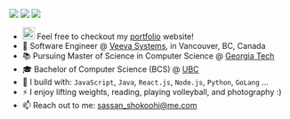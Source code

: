 [<img src="https://img.shields.io/badge/GitHub-100000?style=for-the-badge&logo=github&logoColor=white" />](https://github.com/sassansh)
[<img src="https://img.shields.io/badge/LinkedIn-0077B5?style=for-the-badge&logo=linkedin&logoColor=white" />](https://www.linkedin.com/in/sassanshokoohi/)
[<img src="https://img.shields.io/badge/-LeetCode-FFA116?style=for-the-badge&logo=LeetCode&logoColor=black" />](https://leetcode.com/sassansh/)

- <img src="https://sassanshokoohi.ca/favicon.ico"  width="22" height="22"> Feel free to checkout my [portfolio](https://sassanshokoohi.ca) website!
- 🏢 Software Engineer @ [Veeva Systems](https://www.veeva.com), in Vancouver, BC, Canada
- 📚 Pursuing Master of Science in Computer Science @ [Georgia Tech](https://www.gatech.edu)
- 🎓 Bachelor of Computer Science (BCS) @ [UBC](https://www.ubc.ca)
- 🧰 I build with: `JavaScript`, `Java`, `React.js`, `Node.js`,  `Python`, `GoLang` ...
- ⚡ I enjoy lifting weights, reading, playing volleyball, and photography :)
- 📫 Reach out to me: sassan_shokoohi@me.com
